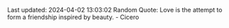 Last updated: 2024-04-02 13:03:02
Random Quote: Love is the attempt to form a friendship inspired by beauty. - Cicero